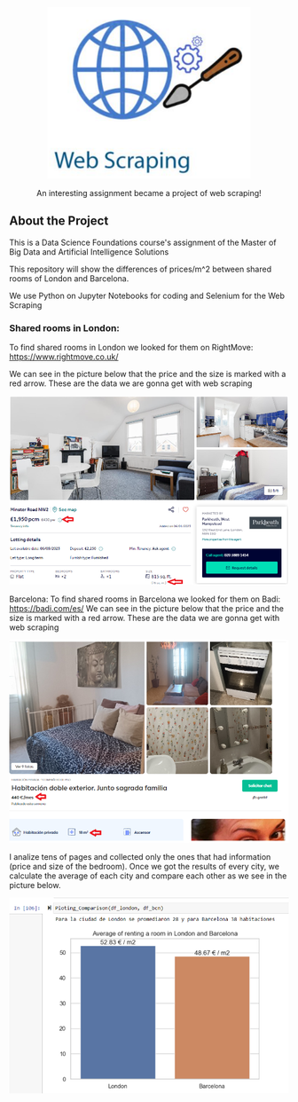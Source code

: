 <!-- PROJECT LOGO -->
<br />
<div align="center">
  <a href="https://github.com/ockdavid/Barcelona-vs-London-houses-princing">
    <img src="Pics/Logo_web_scraping.png" alt="Logo" width="366" height="310">
  </a>
  <p align="center">
    An interesting assignment became a project of web scraping!
    <br />
  </p>
</div>


## About the Project

This is a Data Science Foundations course's assignment of the Master of Big Data and Artificial Intelligence Solutions

This repository will show the differences of prices/m^2 between shared rooms of London and Barcelona.

We use Python on Jupyter Notebooks for coding and Selenium for the Web Scraping

### Shared rooms in London:
To find shared rooms in London we looked for them on RightMove: https://www.rightmove.co.uk/

We can see in the picture below that the price and the size is marked with a red arrow. These are the data we are gonna get with web scraping

![alt text](https://github.com/ockdavid/Barcelona-vs-London-houses-princing/blob/main/Pics/Shared%20room%20London.png)

Barcelona: 
To find shared rooms in Barcelona we looked for them on Badi: https://badi.com/es/
We can see in the picture below that the price and the size is marked with a red arrow. These are the data we are gonna get with web scraping

![alt text](https://github.com/ockdavid/Barcelona-vs-London-houses-princing/blob/main/Pics/Shared%20room%20Barcelona.png)

I analize tens of pages and collected only the ones that had information (price and size of the bedroom).
Once we got the results of every city, we calculate the average of each city and compare each other as we see in the picture below.

![alt text](https://github.com/ockdavid/Barcelona-vs-London-houses-princing/blob/main/Pics/Results.png)
